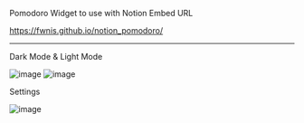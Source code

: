 Pomodoro Widget to use with Notion Embed URL

https://fwnis.github.io/notion_pomodoro/

----

Dark Mode & Light Mode

![image](https://github.com/fwnis/notion_pomodoro/assets/109631984/c0e4bb1e-ab6c-4337-8e36-89cf1bc496b7)
![image](https://github.com/fwnis/notion_pomodoro/assets/109631984/c00978d0-d3cf-414b-99db-1fc885e5a661)


Settings

![image](https://github.com/fwnis/notion_pomodoro/assets/109631984/1b589e1a-114b-44d8-ac80-8df25c256a17)

